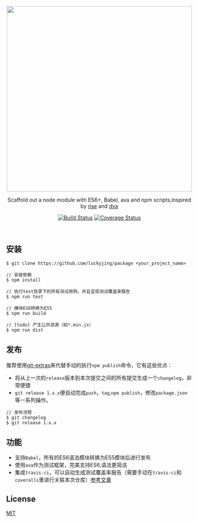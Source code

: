 <div align="center">
  <a href="https://github.com/luckyjing/package">
    <img width=500px src="https://camo.githubusercontent.com/df6f023009d1a130cb9f353aca01129c05ae9548/68747470733a2f2f706172746e6572732e6e706d6a732e636f6d2f7765656b6c792f7765656b6c792d6865616465722d626f7865732d726574696e612e706e67">
  </a>

Scaffold out a node module with ES6+, Babel, ava and npm scripts,inspired by [rise](https://github.com/jbucaran/rise) and [dva](https://github.com/dvajs/dva)



[![Build Status](https://img.shields.io/travis/luckyjing/package.svg?style=flat)](https://travis-ci.org/luckyjing/package)
[![Coverage Status](https://img.shields.io/coveralls/luckyjing/package.svg?style=flat)](https://coveralls.io/r/luckyjing/package)

</div>
<br>



## 安装

```
$ git clone https://github.com/luckyjing/package <your_project_name>

// 安装依赖
$ npm install

// 执行test目录下的所有测试用例，并且呈现测试覆盖率报告
$ npm run test

// 模块ES6转换为ES5
$ npm run build

// [todo] 产生公共资源（如*.min.js）
$ npm run dist
```

## 发布

推荐使用[git-extras](https://github.com/tj/git-extras)来代替手动的执行`npm publish`命令，它有这些优点：

- 将从上一次的`release`版本到本次提交之间的所有提交生成一个`changelog`，非常便捷
- `git release 1.x.x`便自动完成`push`，`tag`,`npm publish`，修改`package.json`等一系列操作。


```
// 发布流程
$ git changelog
$ git release 1.x.x
```

## 功能

- 支持`Babel`，所有的ES6语法模块转换为ES5模块后进行发布
- 使用`ava`作为测试框架，完美支持ES6,语法更简洁
- 集成`travis-ci`，可以自动生成测试覆盖率报告（需要手动在`travis-ci`和`coveralls`里进行关联本次仓库）[参考文章](https://github.com/avajs/ava-docs/blob/master/zh_CN/docs/recipes/code-coverage.md)

## License

[MIT](https://tldrlegal.com/license/mit-license)

